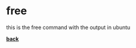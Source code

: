 # free
this is the free command with the output in ubuntu

[**back**](https://github.com/varundevs/ubuntu-linux/tree/main/exp1)
